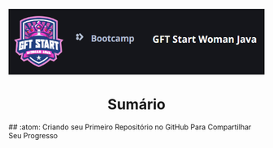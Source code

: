 <p align="center">
  <a href="https://web.dio.me/track/gft-start-woman-java">
    <img src="images/gtf.png" alt="Logo Bootcamp GFT Start Woman Java" width="522" height="130">
  </a>
  <h1 align="center">Sumário</h1>
</p>
## :atom: Criando seu Primeiro Repositório no GitHub Para Compartilhar Seu Progresso
